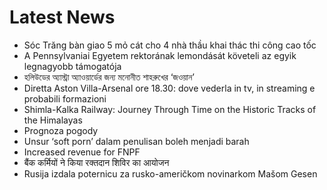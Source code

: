 # Latest News
-  Sóc Trăng bàn giao 5 mỏ cát cho 4 nhà thầu khai thác thi công cao tốc
-  A Pennsylvaniai Egyetem rektorának lemondását követeli az egyik legnagyobb támogatója
-  হলিউডের অ্যাস্ট্রা অ্যাওয়ার্ডের জন্য মনোনীত শাহরুখের ‘জওয়ান’
-  Diretta Aston Villa-Arsenal ore 18.30: dove vederla in tv, in streaming e probabili formazioni
-  Shimla-Kalka Railway: Journey Through Time on the Historic Tracks of the Himalayas
-  Prognoza pogody
-  Unsur ‘soft porn’ dalam penulisan boleh menjadi barah
-  Increased revenue for FNPF
-  बैंक कर्मियों ने किया रक्तदान शिविर का आयोजन
-  Rusija izdala poternicu za rusko-američkom novinarkom Mašom Gesen

